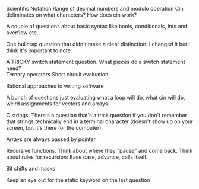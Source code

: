 Scientific Notation
Range of decimal numbers and modulo operation
Cin deliminates on what characters? How does cin work?

A couple of questions about basic syntax like bools, conditionals, ints and overflow etc.

One bullcrap question that didn't make a clear distinction. I changed it but I think it's important to note.

A TRICKY switch statement question. What pieces do a switch statement need?
\
Ternary operators
Short circuit evaluation

Rational approaches to writing software

A bunch of questions just evaluating what a loop will do, what cin will do, weird assignments for vectors and arrays.

C strings. There's a question that's a trick question if you don't remember that strings technically end in a terminal character (doesn't show up on your screen, but it's there for the computer).

Arrays are always passed by pointer

Recursive functions. Think about where they "pause" and come back. Think about rules for recursion: Base case, advance, calls itself.

Bit shifts and masks

Keep an eye out for the static keyword on the last question